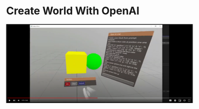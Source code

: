 # Create World With OpenAI
[![Youtube link to demo](img/YoutubeVideoThumbnail.PNG)](https://youtu.be/7q-3J6OqiMY "Youtube link to demo")